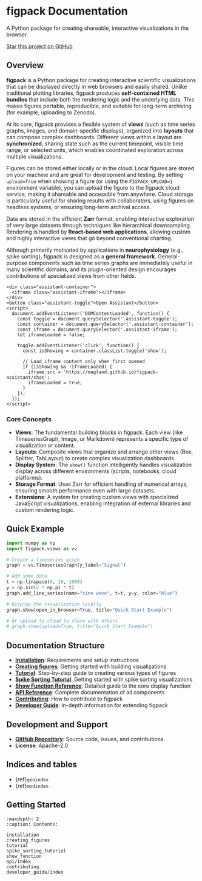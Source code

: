 # figpack Documentation

A Python package for creating shareable, interactive visualizations in the browser.

[Star this project on GitHub](https://github.com/flatironinstitute/figpack)

## Overview

**figpack** is a Python package for creating interactive scientific visualizations that can be displayed directly in web browsers and easily shared. Unlike traditional plotting libraries, figpack produces **self-contained HTML bundles** that include both the rendering logic and the underlying data. This makes figures portable, reproducible, and suitable for long-term archiving (for example, uploading to Zenodo).

At its core, figpack provides a flexible system of **views** (such as time series graphs, images, and domain-specific displays), organized into **layouts** that can compose complex dashboards. Different views within a layout are **synchronized**, sharing state such as the current timepoint, visible time range, or selected units, which enables coordinated exploration across multiple visualizations.

Figures can be stored either locally or in the cloud. Local figures are stored on your machine and are great for development and testing. By setting `upload=True` when showing a figure (or using the `FIGPACK_UPLOAD=1` environment variable), you can upload the figure to the figpack cloud service, making it shareable and accessible from anywhere. Cloud storage is particularly useful for sharing results with collaborators, using figures on headless systems, or ensuring long-term archival access.

Data are stored in the efficient **Zarr** format, enabling interactive exploration of very large datasets through techniques like hierarchical downsampling. Rendering is handled by **React-based web applications**, allowing custom and highly interactive views that go beyond conventional charting.

Although primarily motivated by applications in **neurophysiology** (e.g., spike sorting), figpack is designed as a **general framework**. General-purpose components such as time series graphs are immediately useful in many scientific domains, and its plugin-oriented design encourages contributions of specialized views from other fields.

```{raw} html
<div class="assistant-container">
  <iframe class="assistant-iframe"></iframe>
</div>
<button class="assistant-toggle">Open Assistant</button>
<script>
  document.addEventListener('DOMContentLoaded', function() {
    const toggle = document.querySelector('.assistant-toggle');
    const container = document.querySelector('.assistant-container');
    const iframe = document.querySelector('.assistant-iframe');
    let iframeLoaded = false;

    toggle.addEventListener('click', function() {
      const isShowing = container.classList.toggle('show');

      // Load iframe content only when first opened
      if (isShowing && !iframeLoaded) {
        iframe.src = 'https://magland.github.io/figpack-assistant/chat';
        iframeLoaded = true;
      }
    });
  });
</script>
```

### Core Concepts

- **Views**: The fundamental building blocks in figpack. Each view (like TimeseriesGraph, Image, or Markdown) represents a specific type of visualization or content.
- **Layouts**: Composite views that organize and arrange other views (Box, Splitter, TabLayout) to create complex visualization dashboards.
- **Display System**: The `show()` function intelligently handles visualization display across different environments (scripts, notebooks, cloud platforms).
- **Storage Format**: Uses Zarr for efficient handling of numerical arrays, ensuring smooth performance even with large datasets.
- **Extensions**: A system for creating custom views with specialized JavaScript visualizations, enabling integration of external libraries and custom rendering logic.

## Quick Example

```python
import numpy as np
import figpack.views as vv

# Create a timeseries graph
graph = vv.TimeseriesGraph(y_label="Signal")

# Add some data
t = np.linspace(0, 10, 1000)
y = np.sin(2 * np.pi * t)
graph.add_line_series(name="sine wave", t=t, y=y, color="blue")

# Display the visualization locally
graph.show(open_in_browser=True, title="Quick Start Example")

# Or upload to cloud to share with others
# graph.show(upload=True, title="Quick Start Example")
```

## Documentation Structure

- **[Installation](installation.md)**: Requirements and setup instructions
- **[Creating figures](creating_figures.md)**: Getting started with building visualizations
- **[Tutorial](tutorial.md)**: Step-by-step guide to creating various types of figures
- **[Spike Sorting Tutorial](spike_sorting_tutorial.md)**: Getting started with spike sorting visualizations
- **[Show Function Reference](show_function.md)**: Detailed guide to the core display function
- **[API Reference](api/index.md)**: Complete documentation of all components
- **[Contributing](contributing.md)**: How to contribute to figpack
- **[Developer Guide](developer_guide/index.md)**: In-depth information for extending figpack

## Development and Support

- **[GitHub Repository](https://github.com/flatironinstitute/figpack)**: Source code, issues, and contributions
- **License**: Apache-2.0

## Indices and tables

- {ref}`genindex`
- {ref}`modindex`

## Getting Started

```{toctree}
:maxdepth: 2
:caption: Contents:

installation
creating_figures
tutorial
spike_sorting_tutorial
show_function
api/index
contributing
developer_guide/index
```
